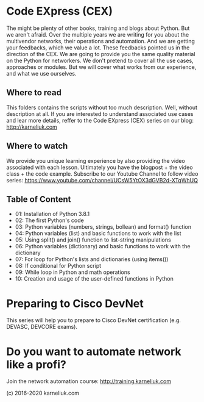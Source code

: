 # Code EXpress (CEX)
The might be plenty of other books, training and blogs about Python. But we aren't afraid.
Over the multiple years we are writing for you about the multivendor networks, their operations and automation. And we are getting your feedbacks, which we value a lot. These feedbacks pointed us in the direction of the CEX. We are going to provide you the same quality material on the Python for networkers. We don't pretend to cover all the use cases, approaches or modules. But we will cover what works from our experience, and what we use ourselves.

## Where to read
This folders contains the scripts without too much description. Well, without description at all. If you are interested to understand associated use cases and lear more details, reffer to the Code EXpress (CEX) series on our blog: http://karneliuk.com

## Where to watch
We provide you unique learning experience by also providing the video associated with each lesson. Ultimately you have the blogpost + the video class + the code example. Subscribe to our Youtube Channel to follow video series: https://www.youtube.com/channel/UCsW5YtOX3dGVB2d-XTqWhUQ

## Table of Content
- 01: Installation of Python 3.8.1
- 02: The first Python's code
- 03: Python variables (numbers, strings, bollean) and format() function
- 04: Python variables (list) and basic functions to work with the list
- 05: Using split() and join() function to list-string manipulations
- 06: Python variables (dictionary) and basic functions to work with the dictionary
- 07: For loop for Python's lists and dictionaries (using items())
- 08: If conditional for Python script 
- 09: While loop in Python and math operations
- 10: Creation and usage of the user-defined functions in Python

# Preparing to Cisco DevNet
This series will help you to prepare to Cisco DevNet certification (e.g. DEVASC, DEVCORE exams).

# Do you want to automate network like a profi?
Join the network automation course: http://training.karneliuk.com

(c) 2016-2020 karneliuk.com
